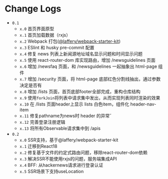 # Change Logs

- `0.1`
  - `x.0` 首页界面原型
  - `x.1` 首页加载数据（rxjs）
  - `x.2` Webpack 打包([@laffery/webpack-starter-kit](https://www.npmjs.com/pacxe/@laffery/webpack-starter-kit))
  - `x.3` ESlint 和 husky pre-commit 配置
  - `x.4` 修复 news 列表上新闻源地址域名显示问题和时间显示问题
  - `x.5` 使用 react-router-dom 库实现路由，增加 /newsguidelines 页面
  - `x.6` 增加 /newsfaq 页面，和 /newsguidelines 一起抽象出 html-page 组件
  - `x.7` 增加 /security 页面，将 html-page 底部红色分割线抽出，通过参数决定是否有
  - `x.8` 增加 /lists 页面，首页底部footer全部完成，重构仓库结构
  - `x.9` 使用`forkJoin`将列表中请求集中发出，从而实现列表同时渲染的效果
  - `x.10` 在 /lists 页面header上显示 lists 白色item，组件化 header-nav-item
  - `x.11` 修复pathname为news时 header 的异常ˇ
  - `x.12` 完善登录注册逻辑
  - `x.13` 将所有Observable请求集中到 /apis
- `0.2`
  - `x.0` SSR支持，基于@laffery/webpack-starter-kit
  - `x.1` 迁移到React18
  - `x.2` 修复基于文件的约定式路由问题，移除react-router-dom依赖
  - `x.3` 解决SSR不能使用rxjs的问题，服务端集成API
  - `x.4` BFF: 从hackernews请求进行登录认证
  - `x.5` SSR场景下支持useLocation

